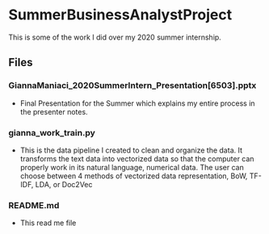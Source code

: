 # SummerBusinessAnalystProject
This is some of the work I did over my 2020 summer internship.


## Files

### GiannaManiaci_2020SummerIntern_Presentation[6503].pptx
* Final Presentation for the Summer which explains my entire process in the presenter notes.

### gianna_work_train.py
* This is the data pipeline I created to clean and organize the data. It transforms the text data into vectorized data so that the computer can properly work in its natural language, numerical data. The user can choose between 4 methods of vectorized data representation, BoW, TF-IDF, LDA, or Doc2Vec

### README.md
* This read me file


